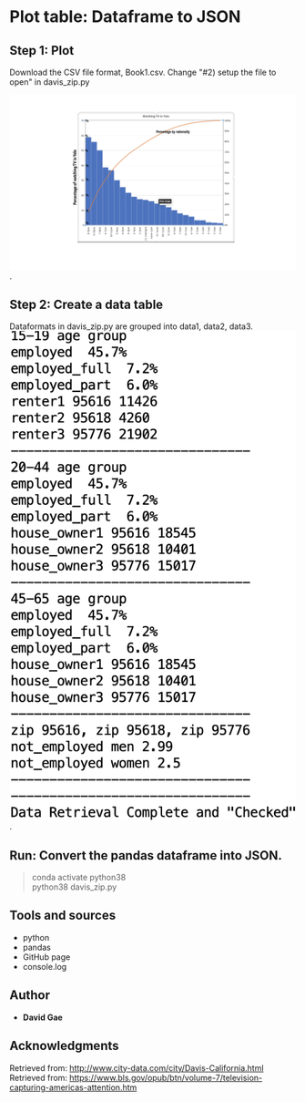 # Plot table: Dataframe to JSON


## Step 1: Plot

Download the CSV file format, Book1.csv. 
Change "#2) setup the file to open" in davis_zip.py

![Figure 1](https://github.com/ddgae2/collect_census/blob/main/Figure1.png). <br>

## Step 2: Create a data table

Dataformats in davis_zip.py are grouped into data1, data2, data3. <br>
![Figure 2](https://github.com/ddgae2/collect_census/blob/main/figure2.png). <br>

## Run: Convert the pandas dataframe into JSON.
> conda activate python38 <br>
> python38 davis_zip.py


## Tools and sources

* python
* pandas
* GitHub page
* console.log


## Author

* **David Gae**

## Acknowledgments
Retrieved from: http://www.city-data.com/city/Davis-California.html <br>
Retrieved from: https://www.bls.gov/opub/btn/volume-7/television-capturing-americas-attention.htm
